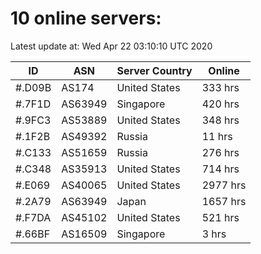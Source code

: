 # 10 online servers:

Latest update at: Wed Apr 22 03:10:10 UTC 2020

| ID | ASN | Server Country | Online |
| -- | --- | -------------- | ------ |
| #.D09B | AS174 | United States | 333 hrs |
| #.7F1D | AS63949 | Singapore | 420 hrs |
| #.9FC3 | AS53889 | United States | 348 hrs |
| #.1F2B | AS49392 | Russia | 11 hrs |
| #.C133 | AS51659 | Russia | 276 hrs |
| #.C348 | AS35913 | United States | 714 hrs |
| #.E069 | AS40065 | United States | 2977 hrs |
| #.2A79 | AS63949 | Japan | 1657 hrs |
| #.F7DA | AS45102 | United States | 521 hrs |
| #.66BF | AS16509 | Singapore | 3 hrs |

